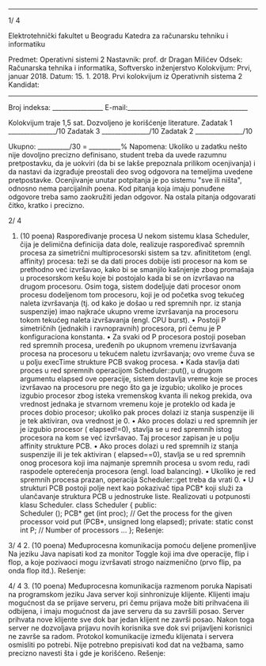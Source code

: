 --------------------------------------------------------------------------------


1/  4 
 
Elektrotehnički fakultet u Beogradu 
Katedra za računarsku tehniku i informatiku 
 
Predmet: Operativni sistemi 2 
Nastavnik: prof. dr Dragan Milićev 
Odsek: Računarska tehnika i informatika, Softversko inženjerstvo 
Kolokvijum: Prvi, januar 2018. 
Datum: 15. 1. 2018. 
Prvi kolokvijum iz Operativnih sistema 2 
Kandidat:
 _____________________________________________________________ 
Broj indeksa: ________________  E-mail:______________________________________ 
 
Kolokvijum traje 1,5 sat. Dozvoljeno je korišćenje literature. 
Zadatak 1 _______________/10   Zadatak 3 _______________/10 
Zadatak 2 _______________/10    
 
Ukupno: __________/30 = __________% 
Napomena: Ukoliko  u  zadatku nešto nije dovoljno precizno definisano, student treba da 
uvede razumnu pretpostavku, da je uokviri (da bi se lakše prepoznala prilikom ocenjivanja) i 
da  nastavi  da  izgrađuje  preostali  deo  svog  odgovora  na  temeljima  uvedene  pretpostavke. 
Ocenjivanje unutar potpitanja je po sistemu "sve ili ništa", odnosno nema parcijalnih poena. 
Kod pitanja koja imaju ponuđene odgovore treba samo zaokružiti jedan odgovor. Na ostala 
pitanja odgovarati čitko, kratko i precizno. 
 

2/  4 
1. (10 poena) Raspoređivanje procesa 
U  nekom  sistemu  klasa 
Scheduler,  čija  je  delimična  definicija  data  dole,  realizuje 
raspoređivač spremnih procesa za simetrični multiprocesorski sistem sa tzv. afinititetom (engl. 
affinity) procesa: teži se da dati proces dobije isti procesor na kom se prethodno već izvršavao, 
kako bi se smanjilo kašnjenje zbog promašaja u procesorskom kešu koje bi postojalo kada bi 
se on izvršavao na drugom procesoru. Osim toga, sistem dodeljuje dati procesor onom procesu 
dodeljenom tom procesoru, koji je od početka svog tekućeg naleta izvršavanja (tj. od kako je 
došao u red spremnih npr. iz stanja suspenzije) imao najkraće ukupno vreme izvršavanja na 
procesoru tokom tekućeg naleta izvršavanja (engl. CPU burst). 
• Postoji   P simetričnih  (jednakih  i  ravnopravnih)  procesora,  pri  čemu  je P 
konfiguraciona konstanta. 
• Za svaki od P procesora postoji poseban red spremnih procesa, uređenih po ukupnom 
vremenu izvršavanja procesa na procesoru u tekućem naletu izvršavanja; ovo vreme 
čuva se u polju 
execTime strukture PCB svakog procesa. 
• Kada stavlja dati proces u red spremnih operacijom Scheduler::put(), u drugom 
argumentu elapsed ove operacije, sistem dostavlja vreme koje se proces izvršavao na 
procesoru pre nego što ga je izgubio; ukoliko je proces izgubio procesor zbog isteka 
vremenskog kvanta ili nekog prekida, ova vrednost jednaka je stvarnom vremenu koje 
je  proteklo  od  kada  je  proces dobio  procesor;  ukoliko  pak  proces  dolazi  iz  stanja 
suspenzije ili je tek aktiviran, ova vrednost je 0. 
• Ako proces dolazi u red spremnih jer je izgubio procesor (
elapsed!=0), stavlja se u 
red spremnih istog procesora na kom se već izvršavao. Taj procesor zapisan je u polju 
affinity strukture PCB. 
• Ako  proces  dolazi  u  red  spremnih  iz  stanja  suspenzije  ili  je  tek  aktiviran 
(
elapsed==0), stavlja se u red spremnih onog procesora koji ima najmanje spremnih 
procesa u svom redu, radi raspodele opterećenja procesora (engl. load balancing). 
• Ukoliko je red spremnih procesa prazan, operacija 
Scheduler::get treba da vrati 0. 
• U strukturi PCB postoji polje next kao pokazivač tipa PCB* koji služi za ulančavanje 
struktura PCB u jednostruke liste. 
Realizovati u potpunosti klasu 
Scheduler. 
class Scheduler { 
public:  
  Scheduler (); 
  PCB* get (int proc);  // Get the process for the given processor 
  void put (PCB*, unsigned long elapsed); 
private: 
  static const int P; // Number of processors 
  ... 
}; 
Rešenje: 
 
 

3/  4 
2. (10 poena) Međuprocesna komunikacija pomoću deljene promenljive 
Na jeziku Java napisati kod za monitor Toggle koji ima dve operacije, flip i flop, a koje 
pozivaoci mogu izvršavati strogo naizmenično (prvo flip, pa onda flop itd.). 
Rešenje: 
 

4/  4 
3. (10 poena) Međuprocesna komunikacija razmenom poruka 
Napisati  na  programskom  jeziku  Java  server  koji  sinhronizuje  klijente.  Klijenti  imaju 
mogućnost da se prijave serveru, pri čemu prijava može biti prihvaćena ili odbijena, i imaju 
mogućnost da jave serveru da su završili posao. Server prihvata nove klijente sve dok bar 
jedan klijent ne završi posao. Nakon toga server ne dozvoljava prijavu novih korisnika sve 
dok svi prijavljeni korisnici ne završe sa radom. Protokol komunikacije između klijenata i 
servera  osmisliti  po potrebi. Nije potrebno prepisivati kod dat na vežbama, samo precizno 
navesti šta i gde je korišćeno. 
Rešenje: 